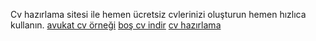 Cv hazırlama sitesi ile hemen ücretsiz cvlerinizi oluşturun hemen hızlıca kullanın.
<a href="https://www.cvhazirlama.net/avukat-cv-ornegi.html">avukat cv örneği</a>
<a href="https://www.cvhazirlama.net/bos-cv-indir.html">boş cv indir</a>
<a href="https://www.cvhazirlama.net">cv hazırlama</a>
